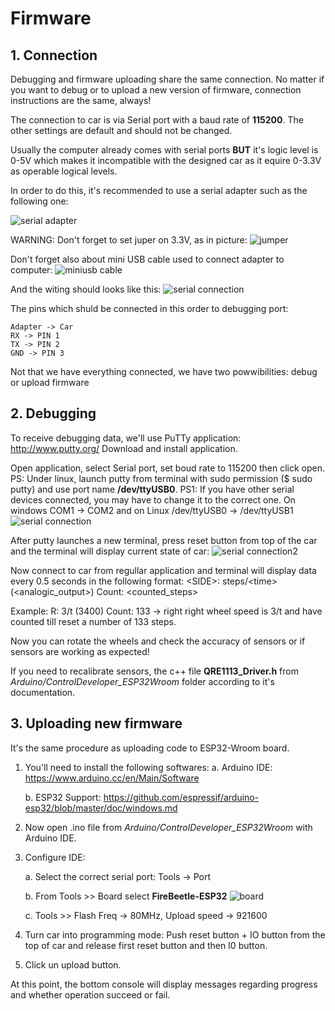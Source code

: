 # Firmware

## 1. Connection

Debugging and firmware uploading share the same connection. No matter if you want to debug or to upload a new version of firmware, connection instructions are the same, always!

The connection to car is via Serial port with a baud rate of **115200**. The other settings are default and should not be changed.

Usually the computer already comes with serial ports **BUT** it's logic level is 0-5V which makes it incompatible with the designed car as it equire 0-3.3V as operable logical levels.

In order to do this, it's recommended to use a serial adapter such as the following one: 

![serial adapter](docs/img/usb-ttl-ft232rl-pinout.png)

WARNING: Don't forget to set juper on 3.3V, as in picture:
![jumper](docs/img/serial_jumper.jpg)

Don't forget also about mini USB cable used to connect adapter to computer:
![miniusb cable](docs/img/miniusb_cable.jpg)

And the witing should looks like this:
![serial connection](docs/img/serial_connection_pins.jpg)

The pins which shuld be connected in this order to debugging port:

~~~
Adapter -> Car
RX -> PIN 1
TX -> PIN 2
GND -> PIN 3
~~~
Not that we have everything connected, we have two powwibilities: debug or upload firmware

## 2. Debugging 

To receive debugging data, we'll use PuTTy application: http://www.putty.org/
Download and install application.

Open application, select Serial port, set boud rate to 115200 then click open.
PS: Under linux, launch putty from terminal with sudo permission ($ sudo putty) and use port name **/dev/ttyUSB0**.
PS1: If you have other serial devices connected, you may have to change it to the correct one. On windows COM1 -> COM2 and on Linux /dev/ttyUSB0 -> /dev/ttyUSB1
![serial connection](docs/img/serial_debugging1.png)

After putty launches a new terminal, press reset button from top of the car and the terminal will display current state of car:
![serial connection2](docs/img/serial_debugging2.png)

Now connect to car from regullar application and terminal will display data every 0.5 seconds in the following format:
 \<SIDE\>: steps/\<time\> (\<analogic_output\>) Count: <counted_steps>

Example: R: 3/t (3400) Count: 133 -> right right wheel speed is 3/t and have counted till reset a number of 133 steps.

Now you can rotate the wheels and check the accuracy of sensors or if sensors are working as expected!

If you need to recalibrate sensors, the c++ file **QRE1113_Driver.h** from *Arduino/ControlDeveloper_ESP32Wroom* folder according to it's documentation.

## 3. Uploading new firmware

It's the same procedure as uploading code to ESP32-Wroom board.

1. You'll need to install the following softwares:
     a. Arduino IDE: https://www.arduino.cc/en/Main/Software
     
     b. ESP32 Support: https://github.com/espressif/arduino-esp32/blob/master/doc/windows.md
 
2. Now open .ino file from *Arduino/ControlDeveloper_ESP32Wroom* with Arduino IDE.
3. Configure IDE:

     a. Select the correct serial port: Tools -> Port
     
     b. From Tools >> Board select **FireBeetle-ESP32**
     ![board](docs/img/ESP32_Arduino_IDE_1.png)
     
     c. Tools >> Flash Freq -> 80MHz, Upload speed -> 921600
4. Turn car into programming mode: Push reset button + IO button from the top of car and release first reset button and then I0 button. 
5. Click un upload button.

At this point, the bottom console will display messages regarding progress and whether operation succeed or fail.

